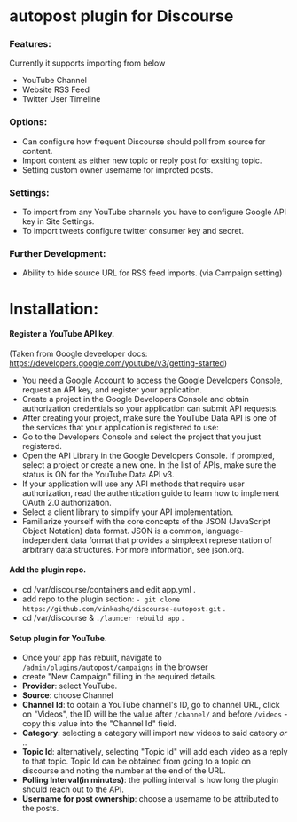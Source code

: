 # autopost plugin for Discourse

### Features:

Currently it supports importing from below

- YouTube Channel
- Website RSS Feed
- Twitter User Timeline

### Options:

- Can configure how frequent Discourse should poll from source for content.
- Import content as either new topic or reply post for exsiting topic.
- Setting custom owner username for improted posts.

### Settings:

- To import from any YouTube channels you have to configure Google API key in Site Settings.
- To import tweets configure twitter consumer key and secret.

### Further Development:

- Ability to hide source URL for RSS feed imports. (via Campaign setting)

# Installation:

#### Register a YouTube API key. 
(Taken from Google deveeloper docs: https://developers.google.com/youtube/v3/getting-started)
  - You need a Google Account to access the Google Developers Console, request an API key, and register your application.
  - Create a project in the Google Developers Console and obtain authorization credentials so your application can submit API requests.
  - After creating your project, make sure the YouTube Data API is one of the services that your application is registered to use:
  - Go to the Developers Console and select the project that you just registered.
  - Open the API Library in the Google Developers Console. If prompted, select a project or create a new one. In the list of APIs, make sure the status is ON for the YouTube Data API v3.
  - If your application will use any API methods that require user authorization, read the authentication guide to learn how to implement OAuth 2.0 authorization.
  - Select a client library to simplify your API implementation.
  - Familiarize yourself with the core concepts of the JSON (JavaScript Object Notation) data format. JSON is a common, language-independent data format that provides a simpleext representation of arbitrary data structures. For more information, see json.org.

#### Add the plugin repo.
 - cd /var/discourse/containers and edit app.yml .
 - add repo to the plugin section:
  ``- git clone https://github.com/vinkashq/discourse-autopost.git`` .
 - cd /var/discourse & ``./launcer rebuild app`` .

#### Setup plugin for YouTube.
  - Once your app has rebuilt, navigate to ``/admin/plugins/autopost/campaigns`` in the browser
  - create "New Campaign" filling in the required details.
  - __Provider__: select YouTube.
  - __Source__: choose Channel
  - __Channel Id__: to obtain a YouTube channel's ID, go to channel URL, click on "Videos", the ID will be the value after ``/channel/`` and before ``/videos`` - copy this value into the "Channel Id" field.
  - __Category__: selecting a category will import new videos to said cateory _or_ ..
  - __Topic Id__: alternatively, selecting "Topic Id" will add each video as a reply to that topic. Topic Id can be obtained from going to a topic on discourse and noting the number at the end of the URL.
  - __Polling Interval(in minutes)__: the polling interval is how long the plugin should reach out to the API.
  - __Username for post ownership__: choose a username to be attributed to the posts.